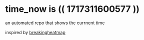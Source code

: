 # time_now is (( 1717311600577 ))

an automated repo that shows the currnent time

inspired by [breakingheatmap](https://github.com/breakingheatmap/breakingheatmap)